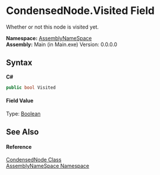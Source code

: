 # CondensedNode.Visited Field
 

Whether or not this node is visited yet.

**Namespace:**&nbsp;<a href="6bcc80ef-5cfd-db5f-1eb2-7297d1c16397">AssemblyNameSpace</a><br />**Assembly:**&nbsp;Main (in Main.exe) Version: 0.0.0.0

## Syntax

**C#**<br />
``` C#
public bool Visited
```


#### Field Value
Type: <a href="http://msdn2.microsoft.com/en-us/library/a28wyd50" target="_blank">Boolean</a>

## See Also


#### Reference
<a href="9aa97fa2-84fc-c8b1-da89-3aa2201bdb11">CondensedNode Class</a><br /><a href="6bcc80ef-5cfd-db5f-1eb2-7297d1c16397">AssemblyNameSpace Namespace</a><br />